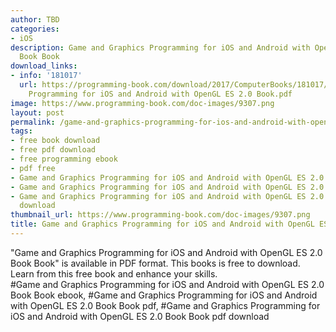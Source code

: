 ```yaml
---
author: TBD
categories:
- iOS
description: Game and Graphics Programming for iOS and Android with OpenGL ES 2.0
  Book Book
download_links:
- info: '181017'
  url: https://programming-book.com/download/2017/ComputerBooks/181017/Game and Graphics
    Programming for iOS and Android with OpenGL ES 2.0 Book.pdf
image: https://www.programming-book.com/doc-images/9307.png
layout: post
permalink: /game-and-graphics-programming-for-ios-and-android-with-opengl-es-2-0-book-book.html
tags:
- free book download
- free pdf download
- free programming ebook
- pdf free
- Game and Graphics Programming for iOS and Android with OpenGL ES 2.0 Book Book ebook
- Game and Graphics Programming for iOS and Android with OpenGL ES 2.0 Book Book pdf
- Game and Graphics Programming for iOS and Android with OpenGL ES 2.0 Book Book pdf
  download
thumbnail_url: https://www.programming-book.com/doc-images/9307.png
title: Game and Graphics Programming for iOS and Android with OpenGL ES 2.0 Book Book
---
```


 
<div class="item-desc text-justify">
  "Game and Graphics Programming for iOS and Android with OpenGL ES 2.0 Book Book" is available in PDF format. This books is free to download. Learn from this free book and enhance your skills.
  <br>
  #Game and Graphics Programming for iOS and Android with OpenGL ES 2.0 Book Book ebook, #Game and Graphics Programming for iOS and Android with OpenGL ES 2.0 Book Book pdf, #Game and Graphics Programming for iOS and Android with OpenGL ES 2.0 Book Book pdf download
</div>